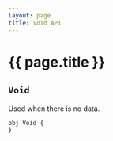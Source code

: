 ```yaml
---
layout: page
title: Void API
---
```


# {{ page.title }}

## `Void`
Used when there is no data.

```the
obj Void {
}
```
